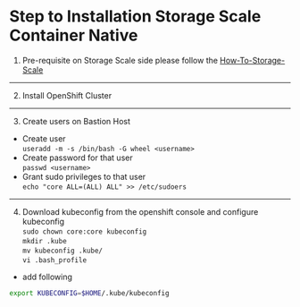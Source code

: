 # Step to Installation Storage Scale Container Native
1.  Pre-requisite on Storage Scale side please follow the [How-To-Storage-Scale](https://github.com/AhBestt/How-To-Storage-Scale/)
___
2.  Install OpenShift Cluster
___
3. Create users on Bastion Host <br>
  -  Create user <br>
`useradd -m -s /bin/bash -G wheel <username>` <br>
  - Create password for that user <br>
`passwd <username>`
  - Grant sudo privileges to that user <br>
`echo "core ALL=(ALL) ALL" >> /etc/sudoers`
___
4. Download kubeconfig from the openshift console and configure kubeconfig <br>
`sudo chown core:core kubeconfig`<br>
`mkdir .kube` <br>
`mv kubeconfig .kube/` <br>
`vi .bash_profile`
- add following <br>
```bash
export KUBECONFIG=$HOME/.kube/kubeconfig
```
